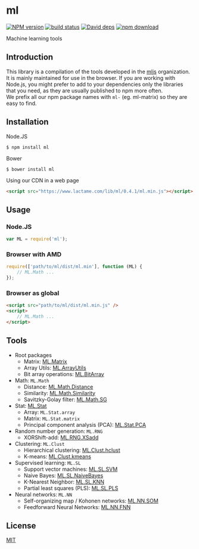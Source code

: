 # ml

  [![NPM version][npm-image]][npm-url]
  [![build status][travis-image]][travis-url]
  [![David deps][david-image]][david-url]
  [![npm download][download-image]][download-url]

Machine learning tools

## Introduction

This library is a compilation of the tools developed in the [mljs](https://github.com/mljs) organization.  
It is mainly maintained for use in the browser. If you are working with Node.js, you might prefer to add
to your dependencies only the libraries that you need, as they are usually published to npm more often.  
We prefix all our npm package names with `ml-` (eg. ml-matrix) so they are easy to find.

## Installation

Node.JS
```
$ npm install ml
```

Bower
```
$ bower install ml
```

Using our CDN in a web page
```html
<script src="https://www.lactame.com/lib/ml/0.4.1/ml.min.js"></script>
```

## Usage

### Node.JS
```js
var ML = require('ml');
```

### Browser with AMD
```js
require(['path/to/ml/dist/ml.min'], function (ML) {
    // ML.Math ...
});
```

### Browser as global
```html
<script src="path/to/ml/dist/ml.min.js" />
<script>
    // ML.Math ...
</script>
```

## Tools

* Root packages
    * Matrix: [ML.Matrix](https://github.com/mljs/matrix)
    * Array Utils: [ML.ArrayUtils](https://github.com/mljs/array-utils)
    * Bit array operations: [ML.BitArray](https://github.com/mljs/bit-array)
* Math: `ML.Math`
    * Distance: [ML.Math.Distance](https://github.com/mljs/distance)
    * Similarity: [ML.Math.Similarity](https://github.com/mljs/distance)
    * Savitzky-Golay filter: [ML.Math.SG](https://github.com/mljs/savitzky-golay)
* Stat: [ML.Stat](https://github.com/mljs/stat)
    * Array: `ML.Stat.array`
    * Matrix: `ML.Stat.matrix`
    * Principal component analysis (PCA): [ML.Stat.PCA](https://github.com/mljs/pca)
* Random number generation: `ML.RNG`
    * XORShift-add: [ML.RNG.XSadd](https://github.com/mljs/xsadd)
* Clustering: `ML.Clust`
    * Hierarchical clustering: [ML.Clust.hclust](https://github.com/mljs/hclust)
    * K-means: [ML.Clust.kmeans](https://github.com/mljs/kmeans)
* Supervised learning: `ML.SL`
    * Support vector machines: [ML.SL.SVM](https://github.com/mljs/svm)
    * Naive Bayes: [ML.SL.NaiveBayes](https://github.com/mljs/naive-bayes)
    * K-Nearest Neighbor: [ML.SL.KNN](https://github.com/mljs/knn)
    * Partial least squares (PLS): [ML.SL.PLS](https://github.com/mljs/pls)
* Neural networks: `ML.NN`
    * Self-organizing map / Kohonen networks: [ML.NN.SOM](https://github.com/mljs/som)
    * Feedforward Neural Networks: [ML.NN.FNN](https://github.com/mljs/feedforward-neural-networks)

## License

  [MIT](./LICENSE)

[npm-image]: https://img.shields.io/npm/v/ml.svg?style=flat-square
[npm-url]: https://www.npmjs.com/package/ml
[travis-image]: https://img.shields.io/travis/mljs/ml/master.svg?style=flat-square
[travis-url]: https://travis-ci.org/mljs/ml
[david-image]: https://img.shields.io/david/mljs/ml.svg?style=flat-square
[david-url]: https://david-dm.org/mljs/ml
[download-image]: https://img.shields.io/npm/dm/ml.svg?style=flat-square
[download-url]: https://www.npmjs.com/package/ml
